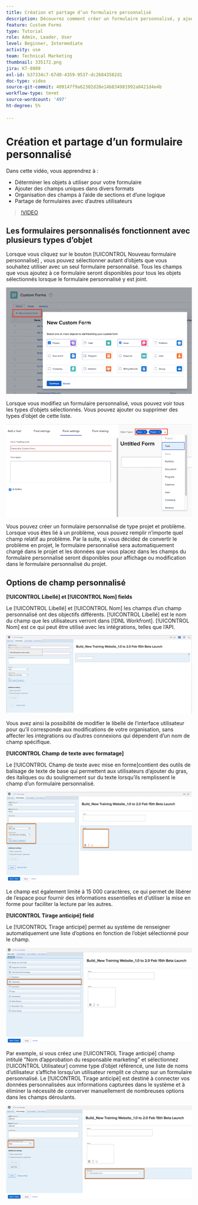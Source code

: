 ```yaml
---
title: Création et partage d’un formulaire personnalisé
description: Découvrez comment créer un formulaire personnalisé, y ajouter des champs uniques, organiser ces champs à l’aide de sections et d’une logique et partager des formulaires avec les utilisateurs et les utilisatrices.
feature: Custom Forms
type: Tutorial
role: Admin, Leader, User
level: Beginner, Intermediate
activity: use
team: Technical Marketing
thumbnail: 335172.png
jira: KT-8909
exl-id: b37334c7-67d0-4359-9537-dc26843582d1
doc-type: video
source-git-commit: 409147f9a62302d28e14b834981992a0421d4e4b
workflow-type: tm+mt
source-wordcount: '497'
ht-degree: 5%

---
```


# Création et partage d’un formulaire personnalisé

Dans cette vidéo, vous apprendrez à :

* Déterminer les objets à utiliser pour votre formulaire
* Ajouter des champs uniques dans divers formats
* Organisation des champs à l’aide de sections et d’une logique
* Partage de formulaires avec d’autres utilisateurs

>[!VIDEO](https://video.tv.adobe.com/v/335172/?quality=12&learn=on)

## Les formulaires personnalisés fonctionnent avec plusieurs types d’objet

Lorsque vous cliquez sur le bouton [!UICONTROL Nouveau formulaire personnalisé] , vous pouvez sélectionner autant d’objets que vous souhaitez utiliser avec un seul formulaire personnalisé. Tous les champs que vous ajoutez à ce formulaire seront disponibles pour tous les objets sélectionnés lorsque le formulaire personnalisé y est joint.

![Fenêtre de formulaire personnalisée affichant la [!UICONTROL Nouveau formulaire personnalisé] options d’objet](assets/create-custom-form.png)

Lorsque vous modifiez un formulaire personnalisé, vous pouvez voir tous les types d’objets sélectionnés. Vous pouvez ajouter ou supprimer des types d’objet de cette liste.

![Fenêtre de formulaire personnalisée affichant les types d’objets sélectionnés lors de la modification du formulaire](assets/edit-custom-form.png)

Vous pouvez créer un formulaire personnalisé de type projet et problème. Lorsque vous êtes lié à un problème, vous pouvez remplir n’importe quel champ relatif au problème. Par la suite, si vous décidez de convertir le problème en projet, le formulaire personnalisé sera automatiquement chargé dans le projet et les données que vous placez dans les champs du formulaire personnalisé seront disponibles pour affichage ou modification dans le formulaire personnalisé du projet.

## Options de champ personnalisé

**[!UICONTROL Libellé] et [!UICONTROL Nom] fields**

Le [!UICONTROL Libellé] et [!UICONTROL Nom] les champs d’un champ personnalisé ont des objectifs différents. [!UICONTROL Libellé] est le nom du champ que les utilisateurs verront dans [!DNL Workfront]. [!UICONTROL Nom] est ce qui peut être utilisé avec les intégrations, telles que l’API.

![Fenêtre de formulaire personnalisée qui s’affiche [!UICONTROL Libellé] et [!UICONTROL Nom] fields](assets/custom-forms-field-label-and-name.png)

Vous avez ainsi la possibilité de modifier le libellé de l’interface utilisateur pour qu’il corresponde aux modifications de votre organisation, sans affecter les intégrations ou d’autres connexions qui dépendent d’un nom de champ spécifique.

**[!UICONTROL Champ de texte avec formatage]**

Le [!UICONTROL Champ de texte avec mise en forme]contient des outils de balisage de texte de base qui permettent aux utilisateurs d’ajouter du gras, des italiques ou du soulignement sur du texte lorsqu’ils remplissent le champ d’un formulaire personnalisé.

![Fenêtre de formulaire personnalisée qui s’affiche [!UICONTROL Champ de texte avec mise en forme] option](assets/custom-forms-text-field-with-formatting.png)

Le champ est également limité à 15 000 caractères, ce qui permet de libérer de l’espace pour fournir des informations essentielles et d’utiliser la mise en forme pour faciliter la lecture par les autres.

**[!UICONTROL Tirage anticipé] field**

Le [!UICONTROL Tirage anticipé] permet au système de renseigner automatiquement une liste d’options en fonction de l’objet sélectionné pour le champ.

![Fenêtre de formulaire personnalisée qui s’affiche [!UICONTROL Tirage anticipé] option de champ](assets/custom-forms-typeahead-1.png)

Par exemple, si vous créez une [!UICONTROL Tirage anticipé] champ intitulé &quot;Nom d’approbation du responsable marketing&quot; et sélectionnez [!UICONTROL Utilisateur] comme type d’objet référencé, une liste de noms d’utilisateur s’affiche lorsqu’un utilisateur remplit ce champ sur un formulaire personnalisé. Le [!UICONTROL Tirage anticipé] est destiné à connecter vos données personnalisées aux informations capturées dans le système et à éliminer la nécessité de conserver manuellement de nombreuses options dans les champs déroulants.

![Fenêtre de formulaire personnalisée qui s’affiche [!UICONTROL Tirage anticipé] menu déroulant](assets/custom-forms-typeahead-2.png)
